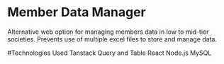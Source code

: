 # Member Data Manager
Alternative web option for managing members data in low to mid-tier societies. Prevents use of multiple excel files to store and manage data.

#Technologies Used
Tanstack Query and Table
React
Node.js
MySQL
